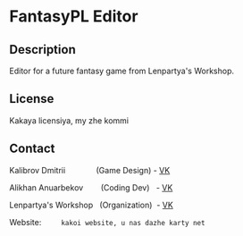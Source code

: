 # FantasyPL Editor

## Description
Editor for a future fantasy game from Lenpartya's Workshop. 

## License
Kakaya licensiya, my zhe kommi

## Contact

Kalibrov Dmitrii&nbsp; &nbsp;  &nbsp; &nbsp; &nbsp; &nbsp; &nbsp;  (Game Design) - [VK](https://vk.com/kal1brov)

Alikhan Anuarbekov&nbsp; &nbsp;  &nbsp; &nbsp; (Coding Dev)&nbsp;&nbsp;&nbsp;- [VK](https://vk.com/alihanan)

Lenpartya's Workshop  &nbsp;   (Organization)&nbsp;&nbsp;- [VK](https://vk.com/lenpindie)

Website: &nbsp; &nbsp;  &nbsp; &nbsp; `kakoi website, u nas dazhe karty net`
